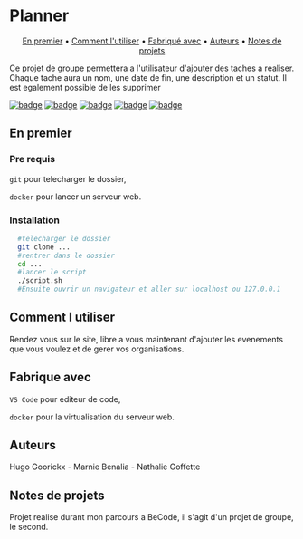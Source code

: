 # Planner
<p align="center">
  <a href="#en-premier">En premier</a> •
  <a href="#comment-l-utiliser">Comment l'utiliser</a> •
  <a href="#fabrique-avec">Fabriqué avec</a> •
  <a href="#auteurs">Auteurs</a> •
  <a href="#notes-de-projets">Notes de projets</a> 
</p>



Ce projet de groupe permettera a l'utilisateur d'ajouter des taches a realiser. Chaque tache aura un nom, une date de fin, une description et un statut. Il est egalement possible de les supprimer 

[![badge](https://img.shields.io/static/v1?label=Langage&message=HTML&color=ffc800&style=for-the-badge)](https://shields.io)
[![badge](https://img.shields.io/static/v1?label=Langage&message=CSS&color=0062ff&style=for-the-badge)](https://shields.io)
[![badge](https://img.shields.io/static/v1?label=Langage&message=JS&color=fbff00&style=for-the-badge)](https://shields.io)
[![badge](https://img.shields.io/static/v1?label=School-project&message=becode&color=000000&style=for-the-badge)](https://shields.io)
[![badge](https://img.shields.io/static/v1?label=Team-project&message=3_pers&color=0ed600&style=for-the-badge)](https://shields.io)
## En premier
### Pre requis
  ``` git ``` pour telecharger le dossier,
  
  ``` docker ``` pour lancer un serveur web.
### Installation
  ```bash
    #telecharger le dossier
    git clone ...
    #rentrer dans le dossier
    cd ...
    #lancer le script
    ./script.sh  
    #Ensuite ouvrir un navigateur et aller sur localhost ou 127.0.0.1
  ```
## Comment l utiliser
  Rendez vous sur le site, libre a vous maintenant d'ajouter les evenements que vous voulez et de gerer vos organisations.
## Fabrique avec
  ``` VS Code ``` pour editeur de code,
  
  ``` docker ``` pour la virtualisation du serveur web.
## Auteurs
  Hugo Goorickx - Marnie Benalia - Nathalie Goffette
## Notes de projets
  Projet realise durant mon parcours a BeCode, il s'agit d'un projet de groupe, le second.